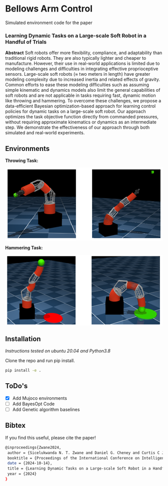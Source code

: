 # Bellows Arm Control

Simulated environment code for the paper  
### Learning Dynamic Tasks on a Large-scale Soft Robot in a Handful of Trials
**Abstract**
Soft robots offer more flexibility, compliance, and adaptability than traditional rigid robots. They are also typically lighter and cheaper to manufacture. However, their use in real-world applications is limited due to modeling challenges and difficulties in integrating effective proprioceptive sensors. Large-scale soft robots ($\approx$ two meters in length) have greater modeling complexity due to increased inertia and related effects of gravity. Common efforts to ease these modeling difficulties such as assuming simple kinematic and dynamics models also limit the general capabilities of soft robots and are not applicable in tasks requiring fast, dynamic motion like throwing and hammering. To overcome these challenges, we propose a data-efficient Bayesian optimization-based approach for learning control policies for dynamic tasks on a large-scale soft robot. Our approach optimizes the task objective function directly from commanded pressures, without requiring approximate kinematics or dynamics as an intermediate step. We demonstrate the effectiveness of our approach through both simulated and real-world experiments.

## Environments
**Throwing Task:**

<div align="center" style="display: flex; justify-content: center; align-items: flex-start;">

<img src="images/throw.png" alt="Image 1 description" style="max-width: 100%; height: auto;">
</div>

**Hammering Task:**

<div align="center" style="display: flex; justify-content: center; align-items: flex-start;">

<img src="images/hammer.png" alt="Image 1 description" style="max-width: 100%; height: auto;">
</div>

## Installation
*Instructions tested on ubuntu 20.04 and Python3.8*

Clone the repo and run pip install. 
```bash
pip install -e .
```

## ToDo's

- [X] Add Mujoco environments
- [ ] Add BayesOpt Code
- [ ] Add Genetic algorithm baselines

## Bibtex
If you find this useful, please cite the paper!
```bash
@inproceedings{Zwane2024,
 author = {Sicelukwanda N. T. Zwane and Daniel G. Cheney and Curtis C Johnson and Yicheng Luo and Yasemin Bekiroglu and Marc Killpack and Marc P. Deisenroth},
 booktitle = {Proceedings of the International Conference on Intelligent Robots and Systems (IROS)},
 date = {2024-10-14},
 title = {Learning Dynamic Tasks on a Large-scale Soft Robot in a Handful of Trials},
 year = {2024}
}
```
